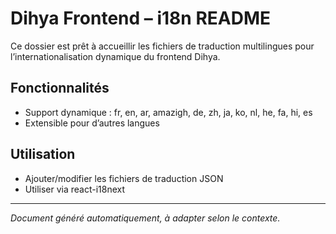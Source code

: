 # Dihya Frontend – i18n README

Ce dossier est prêt à accueillir les fichiers de traduction multilingues pour l’internationalisation dynamique du frontend Dihya.

## Fonctionnalités
- Support dynamique : fr, en, ar, amazigh, de, zh, ja, ko, nl, he, fa, hi, es
- Extensible pour d’autres langues

## Utilisation
- Ajouter/modifier les fichiers de traduction JSON
- Utiliser via react-i18next

---
*Document généré automatiquement, à adapter selon le contexte.*
